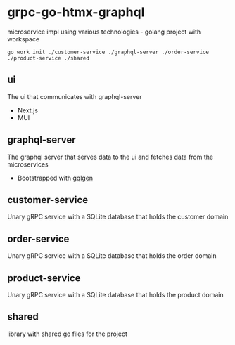 # grpc-go-htmx-graphql

microservice impl using various technologies - golang project with workspace

``
go work init ./customer-service ./graphql-server ./order-service ./product-service ./shared
``

## ui

The ui that communicates with graphql-server

* Next.js
* MUI

## graphql-server

The graphql server that serves data to the ui and fetches data from the microservices

* Bootstrapped with [gqlgen](https://gqlgen.com/)

## customer-service

Unary gRPC service with a SQLite database that holds the customer domain

## order-service

Unary gRPC service with a SQLite database that holds the order domain

## product-service

Unary gRPC service with a SQLite database that holds the product domain

## shared

library with shared go files for the project


